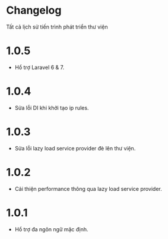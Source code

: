 # Changelog

Tất cả lịch sử tiến trình phát triển thư viện

# 1.0.5

- Hổ trợ Laravel 6 & 7.

# 1.0.4

- Sửa lỗi DI khi khởi tạo ip rules.

# 1.0.3

- Sửa lỗi lazy load service provider đè lên thư viện.

# 1.0.2

- Cải thiện performance thông qua lazy load service provider.

# 1.0.1

- Hổ trợ đa ngôn ngữ mặc định.
